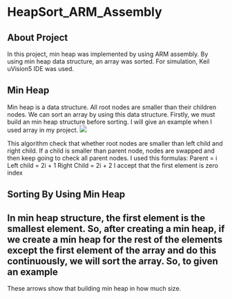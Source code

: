 # HeapSort_ARM_Assembly
## About Project
In this project, min heap was implemented by using ARM assembly. By using min heap data
structure, an array was sorted. For simulation, Keil uVision5 IDE was used.
## Min Heap
Min heap is a data structure. All root nodes are smaller than their children nodes. We can
sort an array by using this data structure. Firstly, we must build an min heap structure before
sorting. I will give an example when I used array in my project.
![](https://abdussametkaci.github.io/HeapSort_ARM_Assembly/img/array.PNG)

This algorithm check that whether root nodes are smaller than left child and right child. If a
child is smaller than parent node, nodes are swapped and then keep going to check all
parent nodes.
I used this formulas:
Parent = i
Left child = 2i + 1
Right Child = 2i + 2
I accept that the first element is zero index
## Sorting By Using Min Heap
In min heap structure, the first element is the smallest element. So, after creating a min
heap, if we create a min heap for the rest of the elements except the first element of the
array and do this continuously, we will sort the array.
So, to given an example
---------------
These arrows show that building min heap in how much size.
